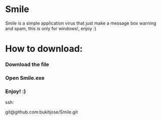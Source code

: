 # Smile
Smile is a simple application virus that just make a message box warning and spam, this is only for windows!, enjoy :)
<br>
<h1>How to download:</h1>
<h3>Download the file</h3>
<h3>Open Smile.exe</h3>
<h3>Enjoy! :)</h3>

<p>ssh:</p>
<p>git@github.com:bukitjose/Smile.git</p>
